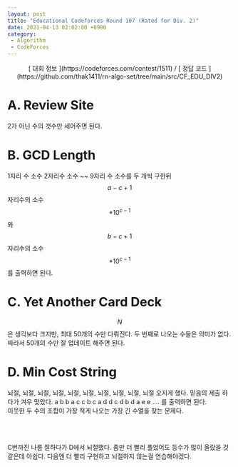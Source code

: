 ```yaml
---
layout: post
title: "Educational Codeforces Round 107 (Rated for Div. 2)"
date: 2021-04-13 02:02:00 +0900
category:
 - Algorithm
 - CodeForces
---
```

<script type="text/javascript" 
src="https://cdn.mathjax.org/mathjax/latest/MathJax.js?config=TeX-AMS_HTML">
</script>
<center>
<div markdown="1">
[ 대회 정보 ](https://codeforces.com/contest/1511) / [ 정답 코드 ](https://github.com/thak1411/rn-algo-set/tree/main/src/CF_EDU_DIV2)
</div>
</center>

# A. Review Site

2가 아닌 수의 갯수만 세어주면 된다.

# B. GCD Length

1자리 수 소수 2자리수 소수 ~~ 9자리 수 소수를 두 개씩 구한뒤 $$a - c + 1$$ 자리수의 소수 $$ * 10^{c - 1}$$와 $$b - c + 1$$ 자리수의 소수 $$ * 10^{c - 1}$$ 를 출력하면 된다.

# C. Yet Another Card Deck

$$N$$은 생각보다 크지만, 최대 50개의 수만 다뤄진다. 두 번째로 나오는 수들은 의미가 없다. 따라서 50개의 수만 잘 업데이트 해주면 된다.

# D. Min Cost String

뇌절, 뇌절, 뇌절, 뇌절, 뇌절, 뇌절, 뇌절, 뇌절, 뇌절, 뇌절 오지게 했다. 믿음의 제출 하다가 겨우 맞았다. a b b a c c b c a d d c d b d a e e .... 를 출력하면 된다.  
이웃한 두 수의 조합이 가장 적게 나오는 가장 긴 수열을 찾는 문제다.

<br /><br />  

C번까진 나름 잘하다가 D에서 뇌절했다. 좀만 더 빨리 풀었어도 등수가 많이 올랐을 것 같은데 아쉽다. 다음엔 더 빨리 구현하고 뇌절하지 않는걸 연습해야겠다.